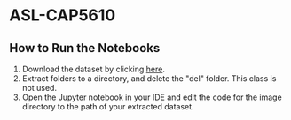 # ASL-CAP5610

## How to Run the Notebooks
1. Download the dataset by clicking [here](https://www.kaggle.com/datasets/grassknoted/asl-alphabet).
2. Extract folders to a directory, and delete the "del" folder.  This class is not used.
3. Open the Jupyter notebook in your IDE and edit the code for the image directory to the path of your extracted dataset.